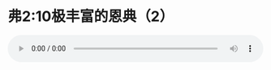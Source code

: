 # 弗2:10极丰富的恩典（2）

<audio style="width: 100%;" preload="false" controls controlslist="nodownload"><source src="//cdn.simai.ml/audio/mp3/old/12319.mp3" type="audio/mpeg">Your browser does not support the audio element.</audio>


